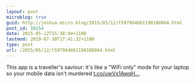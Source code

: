 ```yaml
---
layout: post
microblog: true
guid: http://joshua.micro.blog/2015/05/12/t597984061190180864.html
post_id: 38154
date: 2015-05-12T15:38:04+1100
lastmod: 2019-07-30T17:41:32+1100
type: post
url: /2015/05/12/t597984061190180864.html
---
```

This app is a traveller's saviour: it's like a "WiFi only" mode for your laptop so your mobile data isn't murdered [t.co/uwVx1AwqH...](http://t.co/uwVx1AwqHD)
